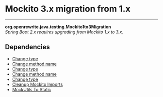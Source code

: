 # Mockito 3.x migration from 1.x

---
**org.openrewrite.java.testing.Mockito1to3Migration**  
*Spring Boot 2.x requires upgrading from Mockito 1.x to 3.x.*
## Dependencies
- [Change type](org.openrewrite.java.ChangeType.md)
- [Change method name](org.openrewrite.java.ChangeMethodName.md)
- [Change type](org.openrewrite.java.ChangeType.md)
- [Change method name](org.openrewrite.java.ChangeMethodName.md)
- [Change type](org.openrewrite.java.ChangeType.md)
- [Cleanup Mockito Imports](org.openrewrite.java.testing.mockito.CleanupMockitoImports.md)
- [MockUtils To Static](org.openrewrite.java.testing.mockito.MockUtilsToStatic.md)
